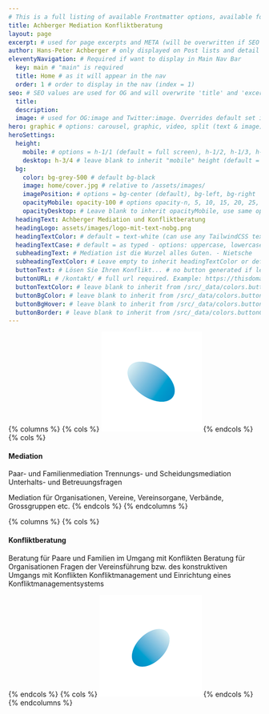 ```yaml
---
# This is a full listing of available Frontmatter options, available for any content (.md) file.
title: Achberger Mediation Konfliktberatung
layout: page
excerpt: # used for page excerpts and META (will be overwritten if SEO used below)
author: Hans-Peter Achberger # only displayed on Post lists and detail views. Defaults to _data/meta.authorURL
eleventyNavigation: # Required if want to display in Main Nav Bar
  key: main # "main" is required
  title: Home # as it will appear in the nav
  order: 1 # order to display in the nav (index = 1)
seo: # SEO values are used for OG and will overwrite 'title' and 'excerpt' above
  title:
  description:
  image: # used for OG:image and Twitter:image. Overrides default set in _data/meta.siteImage
hero: graphic # options: carousel, graphic, video, split (text & image)
heroSettings:
  height:
    mobile: # options = h-1/1 (default = full screen), h-1/2, h-1/3, h-3/4, h-9/10, h-48 (12rem, 192px), h-56 (14rem, 224px), h-64 (16rem, 256px)
    desktop: h-3/4 # leave blank to inherit "mobile" height (default = full screen)
  bg:
    color: bg-grey-500 # default bg-black
    image: home/cover.jpg # relative to /assets/images/
    imagePosition: # options = bg-center (default), bg-left, bg-right
    opacityMobile: opacity-100 # options opacity-n, 5, 10, 15, 20, 25, 50, 75, 100 (default)
    opacityDesktop: # Leave blank to inherit opacityMobile, use same options as opacityMobile
  headingText: Achberger Mediation und Konfliktberatung
  headingLogo: assets/images/logo-mit-text-nobg.png
  headingTextColor: # default = text-white (can use any TailwindCSS text-[color]-[xxx])
  headingTextCase: # default = as typed - options: uppercase, lowercase, capitalize
  subheadingText: # Mediation ist die Wurzel alles Guten. - Nietsche
  subheadingTextColor: # Leave empty to inherit headingTextColor or default (text-white) or use any text-[color]-[xxx]
  buttonText: # Lösen Sie Ihren Konflikt... # no button generated if left blank
  buttonURL: # /kontakt/ # full url required. Example: https://thisdomain.com/somepage/
  buttonTextColor: # leave blank to inherit from /src/_data/colors.buttonCustom or buttonDefault
  buttonBgColor: # leave blank to inherit from /src/_data/colors.buttonCustom.bg or buttonDefault.bg
  buttonBgHover: # leave blank to inherit from /src/_data/colors.buttonCustom.bgHover or buttonDefault.bgHover
  buttonBorder: # leave blank to inherit from /src/_data/colors.buttonCustom.border or buttonDefault.border
---
```


{% columns %}
{% cols  %}
<img src="assets/images/site/Ovalgross.png" alt="Oval" />
{% endcols %}
{% cols  %}

#### Mediation

Paar- und Familienmediation
Trennungs- und Scheidungsmediation
Unterhalts- und Betreuungsfragen

Mediation für Organisationen,
Vereine, Vereinsorgane, Verbände, Grossgruppen etc.
{% endcols %}
{% endcolumns %}

{% columns %}
{% cols  %}

#### Konfliktberatung

Beratung für Paare und Familien im Umgang mit Konflikten
Beratung für Organisationen
Fragen der Vereinsführung bzw. des konstruktiven Umgangs mit Konflikten
Konfliktmanagement und Einrichtung eines Konfliktmanagementsystems

{% endcols %}
{% cols  %}
<img src="assets/images/site/Ovalklein.png" alt="Oval" />
{% endcols %}
{% endcolumns %}
